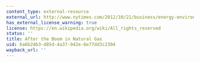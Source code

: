 ```yaml
---
content_type: external-resource
external_url: http://www.nytimes.com/2012/10/21/business/energy-environment/in-a-natural-gas-glut-big-winners-and-losers.html?pagewanted=all&_r=1&
has_external_license_warning: true
license: https://en.wikipedia.org/wiki/All_rights_reserved
status: ''
title: After the Boom in Natural Gas
uid: 6a6b24b3-d85d-4a37-942e-6e77dd3c2304
wayback_url: ''
---
```

